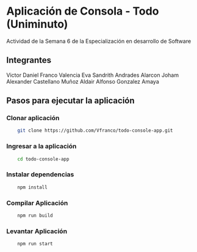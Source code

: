 # Aplicación de Consola - Todo (Uniminuto)
Actividad de la Semana 6 de la Especialización en desarrollo de Software

## Integrantes

Victor Daniel Franco Valencia
Eva Sandrith Andrades Alarcon
Joham Alexander Castellano Muñoz
Aldair Alfonso Gonzalez Amaya

## Pasos para ejecutar la aplicación

### Clonar aplicación

```bash
    git clone https://github.com/Vfranco/todo-console-app.git
```

### Ingresar a la aplicación
```bash
    cd todo-console-app
```

### Instalar dependencias
```bash
    npm install
```

### Compilar Aplicación
```bash
    npm run build
```

### Levantar Aplicación
```bash
    npm run start
```
